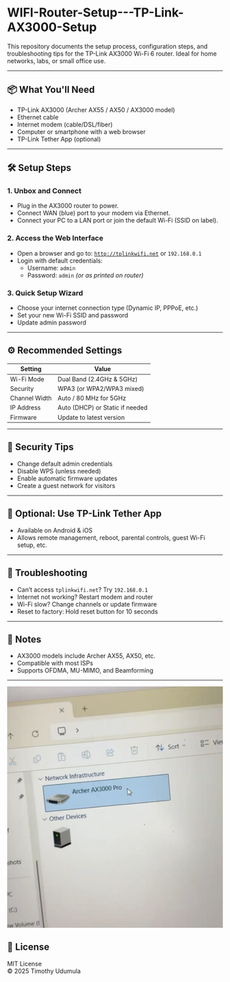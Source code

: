 # WIFI-Router-Setup---TP-Link-AX3000-Setup

This repository documents the setup process, configuration steps, and troubleshooting tips for the TP-Link AX3000 Wi-Fi 6 router. Ideal for home networks, labs, or small office use.

---

## 📦 What You'll Need

- TP-Link AX3000 (Archer AX55 / AX50 / AX3000 model)
- Ethernet cable
- Internet modem (cable/DSL/fiber)
- Computer or smartphone with a web browser
- TP-Link Tether App (optional)

---

## 🛠️ Setup Steps

### 1. **Unbox and Connect**
- Plug in the AX3000 router to power.
- Connect WAN (blue) port to your modem via Ethernet.
- Connect your PC to a LAN port or join the default Wi-Fi (SSID on label).

### 2. **Access the Web Interface**
- Open a browser and go to: [`http://tplinkwifi.net`](http://tplinkwifi.net) or `192.168.0.1`
- Login with default credentials:
  - Username: `admin`
  - Password: `admin` *(or as printed on router)*

### 3. **Quick Setup Wizard**
- Choose your internet connection type (Dynamic IP, PPPoE, etc.)
- Set your new Wi-Fi SSID and password
- Update admin password

---

## ⚙️ Recommended Settings

| Setting             | Value                          |
|---------------------|-------------------------------|
| Wi-Fi Mode          | Dual Band (2.4GHz & 5GHz)      |
| Security            | WPA3 (or WPA2/WPA3 mixed)      |
| Channel Width       | Auto / 80 MHz for 5GHz         |
| IP Address          | Auto (DHCP) or Static if needed|
| Firmware            | Update to latest version       |

---

## 🔐 Security Tips

- Change default admin credentials
- Disable WPS (unless needed)
- Enable automatic firmware updates
- Create a guest network for visitors

---

## 📱 Optional: Use TP-Link Tether App

- Available on Android & iOS
- Allows remote management, reboot, parental controls, guest Wi-Fi setup, etc.

---

## 🧰 Troubleshooting

- Can’t access `tplinkwifi.net`? Try `192.168.0.1`
- Internet not working? Restart modem and router
- Wi-Fi slow? Change channels or update firmware
- Reset to factory: Hold reset button for 10 seconds

---

## 📝 Notes

- AX3000 models include Archer AX55, AX50, etc.
- Compatible with most ISPs
- Supports OFDMA, MU-MIMO, and Beamforming

---


![image alt](https://github.com/timothyudumula7/WIFI-Router-Setup---TP-Link-AX3000-Setup/blob/main/Images/1.png?raw=true)


## 📄 License

MIT License  
© 2025 Timothy Udumula

